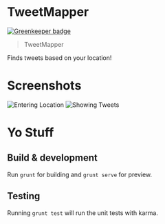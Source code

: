 TweetMapper
===================

[![Greenkeeper badge](https://badges.greenkeeper.io/magicmark/TweetMapper.svg)](https://greenkeeper.io/)

> TweetMapper

Finds tweets based on your location!

# Screenshots

![Entering Location](http://i.imgur.com/DzGhgcd.png)
![Showing Tweets](http://i.imgur.com/UnGWJUf.jpg)

# Yo Stuff

## Build & development

Run `grunt` for building and `grunt serve` for preview.

## Testing

Running `grunt test` will run the unit tests with karma.